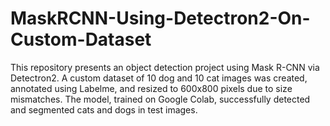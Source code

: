 # MaskRCNN-Using-Detectron2-On-Custom-Dataset
This repository presents an object detection project using Mask R-CNN via Detectron2. A custom dataset of 10 dog and 10 cat images was created, annotated using Labelme, and resized to 600x800 pixels due to size mismatches. The model, trained on Google Colab, successfully detected and segmented cats and dogs in test images.
